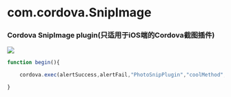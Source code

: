 # com.cordova.SnipImage
### Cordova SnipImage plugin(只适用于iOS端的Cordova截图插件)

![](https://github.com/polvae/SnipImage/blob/master/PlayerRecord.gif) <br>
```js
function begin(){

    cordova.exec(alertSuccess,alertFail,"PhotoSnipPlugin","coolMethod",["camera","1"]);

}
```
